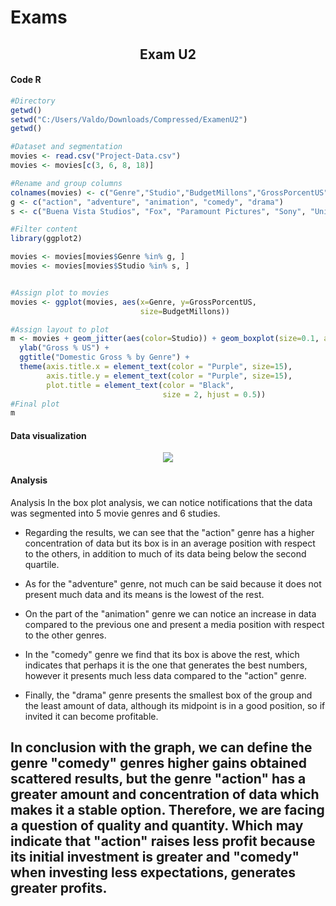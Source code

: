 # Exams
### <html><H2 align="center"> Exam U2 </H2></html>
#### Code R
```R
#Directory
getwd()
setwd("C:/Users/Valdo/Downloads/Compressed/ExamenU2")
getwd()

#Dataset and segmentation
movies <- read.csv("Project-Data.csv")
movies <- movies[c(3, 6, 8, 18)]

#Rename and group columns
colnames(movies) <- c("Genre","Studio","BudgetMillons","GrossPorcentUS")
g <- c("action", "adventure", "animation", "comedy", "drama")
s <- c("Buena Vista Studios", "Fox", "Paramount Pictures", "Sony", "Universal", "WB")

#Filter content
library(ggplot2)

movies <- movies[movies$Genre %in% g, ]
movies <- movies[movies$Studio %in% s, ]


#Assign plot to movies
movies <- ggplot(movies, aes(x=Genre, y=GrossPorcentUS, 
                             size=BudgetMillons))

#Assign layout to plot
m <- movies + geom_jitter(aes(color=Studio)) + geom_boxplot(size=0.1, alpha=0.8)+ xlab("Genre") +
  ylab("Gross % US") +
  ggtitle("Domestic Gross % by Genre") +
  theme(axis.title.x = element_text(color = "Purple", size=15),
        axis.title.y = element_text(color = "Purple", size=15),
        plot.title = element_text(color = "Black",
                                  size = 2, hjust = 0.5))
#Final plot
m
```

#### Data visualization
<html><div align="center"><img src="https://i.ibb.co/6PvLVrY/Exam-U2.png"></div></html>

#### Analysis
Analysis
In the box plot analysis, we can notice notifications that the data was segmented into 5 movie genres and 6 studies.

* Regarding the results, we can see that the "action" genre has a higher concentration of data but its box is in an average position with respect to the others, in addition to much of its data being below the second quartile.

* As for the "adventure" genre, not much can be said because it does not present much data and its means is the lowest of the rest.

* On the part of the "animation" genre we can notice an increase in data compared to the previous one and present a media position with respect to the other genres.

* In the "comedy" genre we find that its box is above the rest, which indicates that perhaps it is the one that generates the best numbers, however it presents much less data compared to the "action" genre.

* Finally, the "drama" genre presents the smallest box of the group and the least amount of data, although its midpoint is in a good position, so if invited it can become profitable.

In conclusion with the graph, we can define the genre "comedy" genres higher gains obtained scattered results, but the genre "action" has a greater amount and concentration of data which makes it a stable option.
Therefore, we are facing a question of quality and quantity. Which may indicate that "action" raises less profit because its initial investment is greater and "comedy" when investing less expectations, generates greater profits.
---
